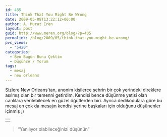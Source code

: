 ```yaml
---
id: 435
title: Think That You Might Be Wrong
date: 2009-05-08T13:22:12+00:00
author: A. Murat Eren
layout: post
guid: http://www.meren.org/blog/?p=435
permalink: /blog/2009/05/think-that-you-might-be-wrong/
pvc_views:
  - "5420"
categories:
  - Ben Bugün Bunu Çektim
  - Düşünce / Yorum
tags:
  - mesaj
  - new orleans
---
```

Sizlere New Orleans&#8217;tan, anonim kişilerce şehrin bir çok yerindeki direklere asılmış olan bir temenni getirdim. Kendisi bence düşünme yetisi olan canlılara verilebilecek en güzel öğütlerden biri. Ayrıca dedikodulara göre bu mesaj en çok da mesajın kendisi yerine başkaları için olduğunu düşünenler içinmiş ;)

<table border="0" width="100%">
  <tr>
    <td align="center">
      <img title="Think That You Might Be Wrong" src="{{ site.baseurl }}/images/think-that-you-might-be-wrong-ttymbw.jpg" alt="" />
    </td>
  </tr>
</table>

> &#8220;Yanılıyor olabileceğinizi düşünün&#8221;
